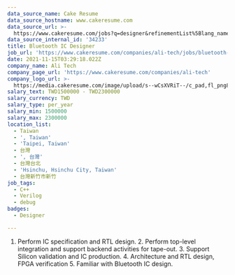 ```yaml
---
data_source_name: Cake Resume
data_source_hostname: www.cakeresume.com
data_source_url: >-
  https://www.cakeresume.com/jobs?q=designer&refinementList%5Blang_name%5D%5B0%5D=English&refinementList%5Bsalary_type%5D=per_year
data_source_internal_id: '34233'
title: Bluetooth IC Designer
job_url: 'https://www.cakeresume.com/companies/ali-tech/jobs/bluetooth-ic-designer'
date: 2021-11-15T03:29:18.022Z
company_name: Ali Tech
company_page_url: 'https://www.cakeresume.com/companies/ali-tech'
company_logo_url: >-
  https://media.cakeresume.com/image/upload/s--wCsXVRiT--/c_pad,fl_png8,h_200,w_200/v1636688889/gdxvaddy053wdnyfcv87.png
salary_text: TWD1500000 - TWD2300000
salary_currency: TWD
salary_type: per_year
salary_min: 1500000
salary_max: 2300000
location_list:
  - Taiwan
  - ', Taiwan'
  - 'Taipei, Taiwan'
  - 台灣
  - ', 台灣'
  - 台灣台北
  - 'Hsinchu, Hsinchu City, Taiwan'
  - 台灣新竹市新竹
job_tags:
  - C++
  - Verilog
  - debug
badges:
  - Designer

---
```


1. Perform IC specification and RTL design. 2. Perform top-level integration and support backend activities for tape-out. 3. Support Silicon validation and IC production. 4. Architecture and RTL design, FPGA verification 5. Familiar with Bluetooth IC design.